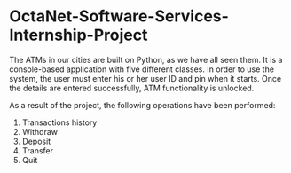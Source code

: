 # OctaNet-Software-Services-Internship-Project
The ATMs in our cities are built on Python, as we have all seen them. It is a console-based application with five different classes. In order to use the system, the user must enter his or her user ID and pin when it starts. Once the details are entered successfully, ATM functionality is unlocked. 

As a result of the project, the following operations have been performed: 
1. Transactions history
2. Withdraw
3. Deposit
4. Transfer
5. Quit     
